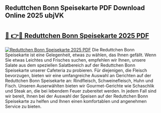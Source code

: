 ## Reduttchen Bonn Speisekarte PDF Download Online 2025 ubjVK

# <h2><a href="http://gc96r7.nevu.top/?p=Reduttchen+Bonn+Speisekarte">🔗 👉🔴 Reduttchen Bonn Speisekarte 2025 PDF</a></h2>

[![Reduttchen Bonn Speisekarte 2025 PDF](https://i.imgur.com/dBaPXMq.png)](http://gc96r7.nevu.top/?p=Reduttchen+Bonn+Speisekarte)
Die Reduttchen Bonn Speisekarte ist eine Gelegenheit, etwas zu wählen, das Ihnen gefällt. Wenn Sie etwas Leichtes und Frisches suchen, empfehlen wir Ihnen, unsere Salate aus dem speziellen Salatbereich auf der Reduttchen Bonn Speisekarte unserer Cafeteria zu probieren. Für diejenigen, die Fleisch bevorzugen, bieten wir eine umfangreiche Auswahl an Gerichten auf der Reduttchen Bonn Speisekarte an: Rindfleisch, Schweinefleisch, Huhn und Fisch. Unseren Auserwählten bieten wir Gourmet-Gerichte wie Schaschlik und Steak an, die bei lebendem Feuer zubereitet werden. In jedem Fall sind wir bereit, Ihnen bei der Auswahl der Speisen auf der Reduttchen Bonn Speisekarte zu helfen und Ihnen einen komfortablen und angenehmen Service zu bieten.
